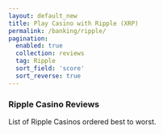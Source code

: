 ```yaml
---
layout: default_new
title: Play Casino with Ripple (XRP)
permalink: /banking/ripple/
pagination: 
  enabled: true
  collection: reviews
  tag: Ripple
  sort_field: 'score'
  sort_reverse: true
---
```


### Ripple Casino Reviews

List of Ripple Casinos ordered best to worst.